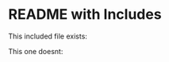 # README with Includes

This included file exists:

<!-- workflow.include(./to_be_included.md) -->

This one doesnt:

<!-- workflow.include(./dummy.md) -->

